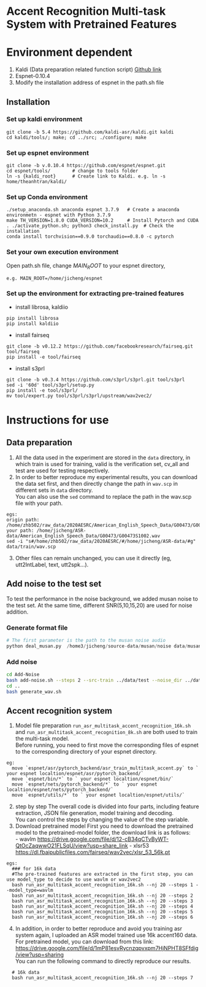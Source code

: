 # Accent Recognition Multi-task System with Pretrained Features
# Environment dependent
  1. Kaldi (Data preparation related function script) [Github link](https://github.com/kaldi-asr/kaldi)
  2. Espnet-0.10.4
  4. Modify the installation address of espnet in the path.sh file
## Installation
### Set up kaldi environment
```
git clone -b 5.4 https://github.com/kaldi-asr/kaldi.git kaldi
cd kaldi/tools/; make; cd ../src; ./configure; make
```
### Set up espnet environment
```
git clone -b v.0.10.4 https://github.com/espnet/espnet.git
cd espnet/tools/        # change to tools folder
ln -s {kaldi_root}      # Create link to Kaldi. e.g. ln -s home/theanhtran/kaldi/
```
### Set up Conda environment
```
./setup_anaconda.sh anaconda espnet 3.7.9   # Create a anaconda environmetn - espnet with Python 3.7.9
make TH_VERSION=1.8.0 CUDA_VERSION=10.2     # Install Pytorch and CUDA
. ./activate_python.sh; python3 check_install.py  # Check the installation
conda install torchvision==0.9.0 torchaudio==0.8.0 -c pytorch
```
### Set your own execution environment
Open path.sh file, change $MAIN_ROOT$ to your espnet directory, 
```
e.g. MAIN_ROOT=/home/jicheng/espnet
```
### Set up the environment for extracting pre-trained features
- install librosa, kaldiio
```
pip install librosa
pip install kaldiio 
```
- install fairseq
```
git clone -b v0.12.2 https://github.com/facebookresearch/fairseq.git  tool/fairseq
pip install -e tool/fairseq
```
- install s3prl
```
git clone -b v0.3.4 https://github.com/s3prl/s3prl.git tool/s3prl
sed -i '60d' tool/s3prl/setup.py
pip install -e tool/s3prl/
mv tool/expert.py tool/s3prl/s3prl/upstream/wav2vec2/
```

# Instructions for use
## Data preparation
  1. All the data used in the experiment are stored in the `data` directory, in which train is used for training, valid is the verification set, 
    cv_all and test are used for testing respectively.
  2. In order to better reproduce my experimental results, you can download the data set first, and then directly change the path in `wav.scp` in different sets in `data` directory. <br>
  You can also use the `sed` command to replace the path in the wav.scp file with your path.
```
egs: 
origin path: /home/zhb502/raw_data/2020AESRC/American_English_Speech_Data/G00473/G00473S1002.wav
your path: /home/jicheng/ASR-data/American_English_Speech_Data/G00473/G00473S1002.wav
sed -i "s#/home/zhb502/raw_data/2020AESRC/#/home/jicheng/ASR-data/#g" data/train/wav.scp
```
3. Other files can remain unchanged, you can use it directly (eg, utt2IntLabel, text, utt2spk...).

## Add noise to the test set 
To test the performance in the noise background, we added musan noise to the test set.
At the same time, different SNR(5,10,15,20) are used for noise addition. <br>
### Generate format file
```python
# The first parameter is the path to the musan noise audio
python deal_musan.py  /home3/jicheng/source-data/musan/noise data/musan_noise
```
### Add noise
```sh
cd Add-Noise
bash add-noise.sh --steps 2 --src-train ../data/test --noise_dir ../data/musan_noise
cd ..
bash generate_wav.sh
```

## Accent recognition system
  1. Model file preparation
    `run_asr_multitask_accent_recognition_16k.sh` and `run_asr_multitask_accent_recognition_8k.sh` are both used to train the multi-task model.<br>
    Before running, you need to first move the corresponding files of espnet to the corresponding directory of your espnet directory. 
```
eg: 
  move `espnet/asr/pytorch_backend/asr_train_multitask_accent.py` to ` your espnet localtion/espnet/asr/pytorch_backend/` 
  move `espnet/bin/*` to ` your espnet localtion/espnet/bin/` 
  move `espnet/nets/pytorch_backend/*` to ` your espnet localtion/espnet/nets/pytorch_backend/` 
  move `espnet/utils/*` to ` your espnet localtion/espnet/utils/` 
```
  2. step by step
    The overall code is divided into four parts, including feature extraction, JSON file generation, model training and decoding. <br>
    You can control the steps by changing the value of the step variable.<br>
  3. Download pretrained model
    First you need to download the pretrained model to the pretrained-model folder, the download link is as follows:<br>
    - wavlm 
        https://drive.google.com/file/d/12-cB34qCTvByWT-QtOcZaqwwO21FLSqU/view?usp=share_link
    - xlsr53
        https://dl.fbaipublicfiles.com/fairseq/wav2vec/xlsr_53_56k.pt
```
egs: 
  ### for 16k data
  #The pre-trained features are extracted in the first step, you can use model_type to decide to use wavlm or wav2vec2
  bash run_asr_multitask_accent_recognition_16k.sh --nj 20 --steps 1 --model_type=wavlm
  bash run_asr_multitask_accent_recognition_16k.sh --nj 20 --steps 2
  bash run_asr_multitask_accent_recognition_16k.sh --nj 20 --steps 3
  bash run_asr_multitask_accent_recognition_16k.sh --nj 20 --steps 4
  bash run_asr_multitask_accent_recognition_16k.sh --nj 20 --steps 5
  bash run_asr_multitask_accent_recognition_16k.sh --nj 20 --steps 6
  ```


  4. In addition, in order to better reproduce and avoid you training asr system again, I uploaded an ASR model trained use 16k accent160 data.<br>
     For pretrained model, you can download from this link: https://drive.google.com/file/d/1mP81esvRycnzqpvxpm7HjNPHT8SFfdig/view?usp=sharing <br>
     You can run the following command to directly reproduce our results.
```
  # 16k data
  bash run_asr_multitask_accent_recognition_16k.sh --nj 20 --steps 7 
```


